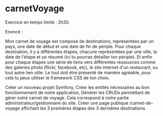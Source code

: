 carnetVoyage
============

Exercice en temps limité : 2h30.

Enoncé : 

Mon carnet de voyage est composé de destinations, représentées par un pays, une date de début et une date de fin de périple. Pour chaque destination, il y a différentes étapes, chacune représentées par une ville, la date de l'étape et un résumé (ici tu pourras détailler ton périple). Et enfin pour chaque étapes une série de liens vers différentes ressources comme des galeries photo (flickr, facebook, etc), le site internet d'un restaurant, ou tout autre lien utile. Le tout doit être présenté de manière agréable, pour cela tu peux utiliser le framework CSS de ton choix.

Créer un nouveau projet Symfony,
Créer les entités nécessaires au bon fonctionnement de notre application,
Générer les CRUDs permettant de gérer notre carnet de voyage. Cela correspond à notre partie administrateur/gestionnaire du site.
Créer une page publique /carnet-de-voyage affichant les 3 premières étapes des 3 dernières destinations.

